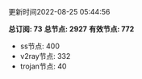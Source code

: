 更新时间2022-08-25 05:44:56

**总订阅: 73**
**总节点: 2927**
**有效节点: 772**
- ss节点: 400
- v2ray节点: 332
- trojan节点: 40
